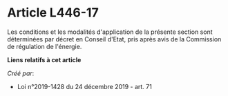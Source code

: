 # Article L446-17

Les conditions et les modalités d'application de la présente section sont déterminées par décret en Conseil d'Etat, pris
après avis de la Commission de régulation de l'énergie.

**Liens relatifs à cet article**

_Créé par_:

  - Loi n°2019-1428 du 24 décembre 2019 - art. 71
